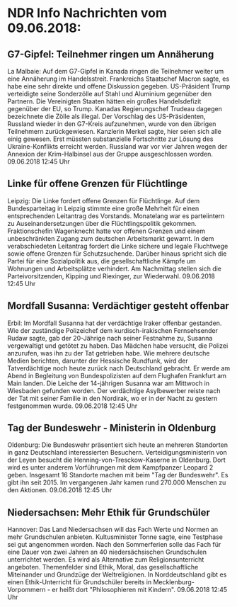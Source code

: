 # NDR Info Nachrichten vom 09.06.2018:


## G7-Gipfel: Teilnehmer ringen um Annäherung
La Malbaie: Auf dem G7-Gipfel in Kanada ringen die Teilnehmer weiter um eine Annäherung im Handelsstreit. Frankreichs Staatschef Macron sagte, es habe eine sehr direkte und offene Diskussion gegeben. US-Präsident Trump verteidigte seine Sonderzölle auf Stahl und Aluminium gegenüber den Partnern. Die Vereinigten Staaten hätten ein großes Handelsdefizit gegenüber der EU, so Trump. Kanadas Regierungschef Trudeau dagegen bezeichnete die Zölle als illegal. Der Vorschlag des US-Präsidenten, Russland wieder in den G7-Kreis aufzunehmen, wurde von den übrigen Teilnehmern zurückgewiesen. Kanzlerin Merkel sagte, hier seien sich alle einig gewesen. Erst müssten substanzielle Fortschritte zur Lösung des Ukraine-Konflikts erreicht werden. Russland war vor vier Jahren wegen der Annexion der Krim-Halbinsel aus der Gruppe ausgeschlossen worden. 09.06.2018 12:45 Uhr 

## Linke für offene Grenzen für Flüchtlinge
Leipzig: Die Linke fordert offene Grenzen für Flüchtlinge. Auf dem Bundesparteitag in Leipzig stimmte eine große Mehrheit für einen entsprechenden Leitantrag des Vorstands. Monatelang war es parteiintern zu Auseinandersetzungen über die Flüchtlingspolitik gekommen. Fraktionschefin Wagenknecht hatte vor offenen Grenzen und einem unbeschränkten Zugang zum deutschen Arbeitsmarkt gewarnt. In dem verabschiedeten Leitantrag fordert die Linke sichere und legale Fluchtwege sowie offene Grenzen für Schutzsuchende. Darüber hinaus spricht sich die Partei für eine Sozialpolitik aus, die gesellschaftliche Kämpfe um Wohnungen und Arbeitsplätze verhindert. Am Nachmittag stellen sich die Parteivorsitzenden, Kipping und Riexinger, zur Wiederwahl. 09.06.2018 12:45 Uhr 

## Mordfall Susanna: Verdächtiger gesteht offenbar
Erbil: Im Mordfall Susanna hat der verdächtige Iraker offenbar gestanden. Wie der zuständige Polizeichef dem kurdisch-irakischen Fernsehsender Rudaw sagte, gab der 20-Jährige nach seiner Festnahme zu, Susanna vergewaltigt und getötet zu haben. Das Mädchen habe versucht, die Polizei anzurufen, was ihn zu der Tat getrieben habe. Wie mehrere deutsche Medien berichten, darunter der Hessische Rundfunk, wird der Tatverdächtige noch heute zurück nach Deutschland gebracht. Er werde am Abend in Begleitung von Bundespolizisten auf dem Flughafen Frankfurt am Main landen. Die Leiche der 14-jährigen Susanna war am Mittwoch in Wiesbaden gefunden worden. Der verdächtige Asylbewerber reiste nach der Tat mit seiner Familie in den Nordirak, wo er in der Nacht zu gestern festgenommen wurde. 09.06.2018 12:45 Uhr 

## Tag der Bundeswehr - Ministerin in Oldenburg
Oldenburg: Die Bundeswehr präsentiert sich heute an mehreren Standorten in ganz Deutschland interessierten Besuchern. Verteidigungsministerin von der Leyen besucht die Henning-von-Tresckow-Kaserne in Oldenburg. Dort wird es unter anderem Vorführungen mit dem Kampfpanzer Leopard 2 geben. Insgesamt 16 Standorte machen mit beim "Tag der Bundeswehr". Es gibt ihn seit 2015. Im vergangenen Jahr kamen rund 270.000 Menschen zu den Aktionen. 09.06.2018 12:45 Uhr 

## Niedersachsen: Mehr Ethik für Grundschüler
Hannover:	Das Land Niedersachsen will das Fach Werte und Normen an mehr Grundschulen anbieten. Kultusminister Tonne sagte, eine Testphase sei gut angenommen worden. Nach den Sommerferien solle das Fach für eine Dauer von zwei Jahren an 40 niedersächsischen Grundschulen unterrichtet werden. Es wird als Alternative zum Religionsunterricht angeboten. Themenfelder sind Ethik, Moral, das gesellschaftliche Miteinander und Grundzüge der Weltreligionen. In Norddeutschland gibt es einen Ethik-Unterricht für Grundschüler bereits in Mecklenburg-Vorpommern - er heißt dort "Philosophieren mit Kindern". 09.06.2018 12:45 Uhr 
